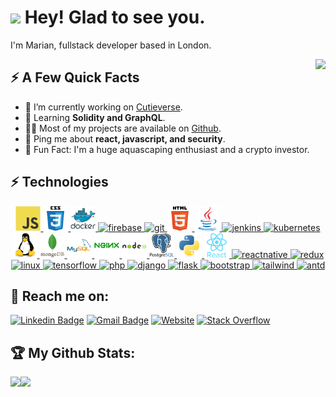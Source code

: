 <h1><img src="https://emojis.slackmojis.com/emojis/images/1531849430/4246/blob-sunglasses.gif?1531849430" width="30"/> Hey! Glad to see you.</h1>

<p>
  I'm Marian, fullstack developer based in London.
</p>


<img align="right" src="https://media1.giphy.com/media/13HgwGsXF0aiGY/giphy.gif" />
<h2>⚡️ A Few Quick Facts</h2>
<ul>
  <li>🔭 I’m currently working on <a href="https://cutieverse.tech">Cutieverse</a>.</li>
  <li>🧐 Learning <strong>Solidity and GraphQL</strong>.
  <li>👨‍💻 Most of my projects are available on <a href="https://github.com/terkea">Github</a>.</li>
  <li>💬 Ping me about <strong>react, javascript, and security</strong>.</li>
  <li>🎉 Fun Fact: I'm a huge aquascaping enthusiast and a crypto investor.</li>
</ul>

## ⚡ Technologies  
<p align="center">
  <a
    href="https://developer.mozilla.org/en-US/docs/Web/JavaScript"
    target="_blank"
  >
    <img
      src="https://raw.githubusercontent.com/devicons/devicon/master/icons/javascript/javascript-original.svg"
      alt="javascript"
      width="40"
      height="40"
    />
  </a>
  <a href="https://www.w3schools.com/css/" target="_blank">
    <img
      src="https://raw.githubusercontent.com/devicons/devicon/master/icons/css3/css3-original-wordmark.svg"
      alt="css3"
      width="40"
      height="40"
    />
  </a>
  <a href="https://www.docker.com/" target="_blank">
    <img
      src="https://raw.githubusercontent.com/devicons/devicon/master/icons/docker/docker-original-wordmark.svg"
      alt="docker"
      width="40"
      height="40"
    />
  </a>
  <a href="https://firebase.google.com/" target="_blank">
    <img
      src="https://www.vectorlogo.zone/logos/firebase/firebase-icon.svg"
      alt="firebase"
      width="40"
      height="40"
    />
  </a>
  <a href="https://git-scm.com/" target="_blank">
    <img
      src="https://www.vectorlogo.zone/logos/git-scm/git-scm-icon.svg"
      alt="git"
      width="40"
      height="40"
    />
  </a>
  <a href="https://www.w3.org/html/" target="_blank">
    <img
      src="https://raw.githubusercontent.com/devicons/devicon/master/icons/html5/html5-original-wordmark.svg"
      alt="html5"
      width="40"
      height="40"
    />
  </a>
  <a href="https://www.java.com" target="_blank">
    <img
      src="https://raw.githubusercontent.com/devicons/devicon/master/icons/java/java-original.svg"
      alt="java"
      width="40"
      height="40"
    />
  </a>
  <a href="https://www.jenkins.io" target="_blank">
    <img
      src="https://www.vectorlogo.zone/logos/jenkins/jenkins-icon.svg"
      alt="jenkins"
      width="40"
      height="40"
    />
  </a>
  <a href="https://kubernetes.io" target="_blank">
    <img
      src="https://www.vectorlogo.zone/logos/kubernetes/kubernetes-icon.svg"
      alt="kubernetes"
      width="40"
      height="40"
    />
  </a>
  <a href="https://www.linux.org/" target="_blank">
    <img
      src="https://raw.githubusercontent.com/devicons/devicon/master/icons/linux/linux-original.svg"
      alt="linux"
      width="40"
      height="40"
    />
  </a>
  <a href="https://www.mongodb.com/" target="_blank">
    <img
      src="https://raw.githubusercontent.com/devicons/devicon/master/icons/mongodb/mongodb-original-wordmark.svg"
      alt="mongodb"
      width="40"
      height="40"
    />
  </a>
  <a href="https://www.mysql.com/" target="_blank">
    <img
      src="https://raw.githubusercontent.com/devicons/devicon/master/icons/mysql/mysql-original-wordmark.svg"
      alt="mysql"
      width="40"
      height="40"
    />
  </a>
  <a href="https://www.nginx.com" target="_blank">
    <img
      src="https://raw.githubusercontent.com/devicons/devicon/master/icons/nginx/nginx-original.svg"
      alt="nginx"
      width="40"
      height="40"
    />
  </a>
  <a href="https://nodejs.org" target="_blank">
    <img
      src="https://raw.githubusercontent.com/devicons/devicon/master/icons/nodejs/nodejs-original-wordmark.svg"
      alt="nodejs"
      width="40"
      height="40"
    />
  </a>
  <a href="https://www.postgresql.org" target="_blank">
    <img
      src="https://raw.githubusercontent.com/devicons/devicon/master/icons/postgresql/postgresql-original-wordmark.svg"
      alt="postgresql"
      width="40"
      height="40"
    />
  </a>
  <a href="https://www.python.org" target="_blank">
    <img
      src="https://raw.githubusercontent.com/devicons/devicon/master/icons/python/python-original.svg"
      alt="python"
      width="40"
      height="40"
    />
  </a>
  <a href="https://reactjs.org/" target="_blank">
    <img
      src="https://raw.githubusercontent.com/devicons/devicon/master/icons/react/react-original-wordmark.svg"
      alt="react"
      width="40"
      height="40"
    />
  </a>
  <a href="https://reactnative.dev/" target="_blank">
    <img
      src="https://reactnative.dev/img/header_logo.svg"
      alt="reactnative"
      width="40"
      height="40"
    />
  </a>
  <a href="https://redux.js.org/" target="_blank">
    <img
      src="https://redux.js.org/img/redux.svg"
      alt="redux"
      width="40"
      height="40"
    />
  </a>
  <a href="https://ubuntu.com/" target="_blank">
    <img
      src="https://upload.wikimedia.org/wikipedia/commons/thumb/3/35/Tux.svg/150px-Tux.svg.png"
      alt="linux"
      width="40"
      height="40"
    />
  </a>
  <a href="https://www.tensorflow.org/" target="_blank">
    <img
      src="https://upload.wikimedia.org/wikipedia/commons/thumb/2/2d/Tensorflow_logo.svg/1200px-Tensorflow_logo.svg.png"
      alt="tensorflow"
      width="40"
      height="40"
    />
  </a>
  <a href="https://www.php.net/" target="_blank">
    <img
      src="https://www.php.net/images/logos/php-logo.svg"
      alt="php"
      width="40"
      height="40"
    />
  </a>
  <a href="https://www.djangoproject.com/" target="_blank">
    <img
      src="https://twilio-cms-prod.s3.amazonaws.com/original_images/django-dark.png"
      alt="django"
      width="40"
      height="40"
    />
  </a>
  <a href="https://flask.palletsprojects.com/en/1.1.x/" target="_blank">
    <img
      src="https://miro.medium.com/max/800/1*Q5EUk28Xc3iCDoMSkrd1_w.png"
      alt="flask"
      width="40"
      height="40"
    />
  </a>
  <a href="https://getbootstrap.com/" target="_blank">
    <img
      src="https://camo.githubusercontent.com/a664defdd5c2ec93a3fbfb51e0f2aaafa5dc57bf1e13aa47456ced037b3cebe8/68747470733a2f2f676574626f6f7473747261702e636f6d2f646f63732f352e302f6173736574732f6272616e642f626f6f7473747261702d6c6f676f2d736861646f772e706e67"
      alt="bootstrap"
      width="40"
      height="40"
    />
  </a>
    <a href="https://tailwindcss.com/" target="_blank">
    <img
      src="https://www.markusantonwolf.com/media/pages/blog/tailwind-css/265298487-1596675041/tailwind-css-logo.svg"
      alt="tailwind"
      width="40"
      height="40"
    />
  </a>
  <a href="https://ant.design/" target="_blank">
    <img
    src="https://gw.alipayobjects.com/zos/rmsportal/KDpgvguMpGfqaHPjicRK.svg"
      alt="antd"
      width="40"
      height="40"
    />
  </a>
</p>



## :email: Reach me on:
[![Linkedin Badge](https://img.shields.io/badge/-marianterchila-blue?style=flat-square&logo=Linkedin&logoColor=white&link=https://www.linkedin.com/in/marian-terchila-a8b884180/)](https://www.linkedin.com/in/marian-terchila-a8b884180/)
[![Gmail Badge](https://img.shields.io/badge/-dev.terkea@gmail.com-c14438?style=flat-square&logo=Gmail&logoColor=white&link=mailto:dev.terkea@gmail.com)](mailto:dev.terkea@gmail.com)
[![Website](https://img.shields.io/badge/Website-informational?style=flat-square&logo=jekyll&logoColor=white&color=blueviolet)](https://www.terkea.co.uk)
<a href="https://stackoverflow.com/users/8193864/terchila-marian" target="_blank"><img alt="Stack Overflow" src="https://img.shields.io/badge/-Stack%20Overflow-FE7A16?style=flat-square&logo=Stack-Overflow&logoColor=white"></a>


## :trophy: My Github Stats:

<div>
  <img  align="left" src="https://readme-stats-cfgj2cxdy.vercel.app/api?username=terkea&count_private=true&show_icons=true&theme=tokyonight" />
  <img align="left" src="https://github-readme-stats.vercel.app/api/top-langs/?username=terkea&hide=jupyter%20notebook,css,html&langs_count=8&theme=tokyonight" />
</div>
